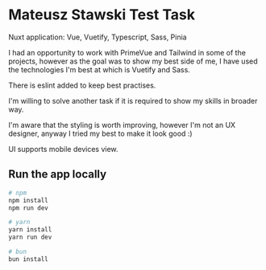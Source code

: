 # Mateusz Stawski Test Task

Nuxt application: Vue, Vuetify, Typescript, Sass, Pinia

I had an opportunity to work with PrimeVue and Tailwind in some of the projects, however as the goal was to show my best side of me, I have used the technologies I'm best at which is Vuetify and Sass. 

There is eslint added to keep best practises. 

I'm willing to solve another task if it is required to show my skills in broader way.

I'm aware that the styling is worth improving, however I'm not an UX designer, anyway I tried my best to make it look good :)

UI supports mobile devices view.

## Run the app locally


```bash
# npm
npm install
npm run dev

# yarn
yarn install
yarn run dev

# bun
bun install
```
